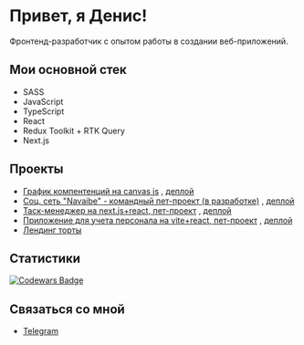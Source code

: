 # Привет, я Денис!

Фронтенд-разработчик с опытом работы в создании веб-приложений.

## Мои основной стек
- SASS
- JavaScript
- TypeScript
- React
- Redux Toolkit + RTK Query
- Next.js

## Проекты
- [График компентенций на canvas js](https://github.com/CrusaderDen/skills_chart) ,  [деплой](https://skills-chart.ivrupo.ru/)
- [Соц. сеть "Navaibe" - командный пет-проект (в разработке)](https://github.com/it-incubator-internship) ,  [деплой](https://navaibe.ru/)
- [Таск-менеджер на next.js+react, пет-проект](https://github.com/CrusaderDen/TaskTonic) ,  [деплой](https://todo.ivrupo.ru/)
- [Приложение для учета персонала на vite+react, пет-проект](https://github.com/CrusaderDen/pizza-soft) ,  [деплой](https://pizza-soft.ivrupo.ru/)
- [Лендинг торты](https://sweet37.ru/)

## Статистики
[![Codewars Badge](https://www.codewars.com/users/CrusaderDen/badges/large)](https://www.codewars.com/users/CrusaderDen)

## Связаться со мной
- [Telegram](https://t.me/crusaderDen)
